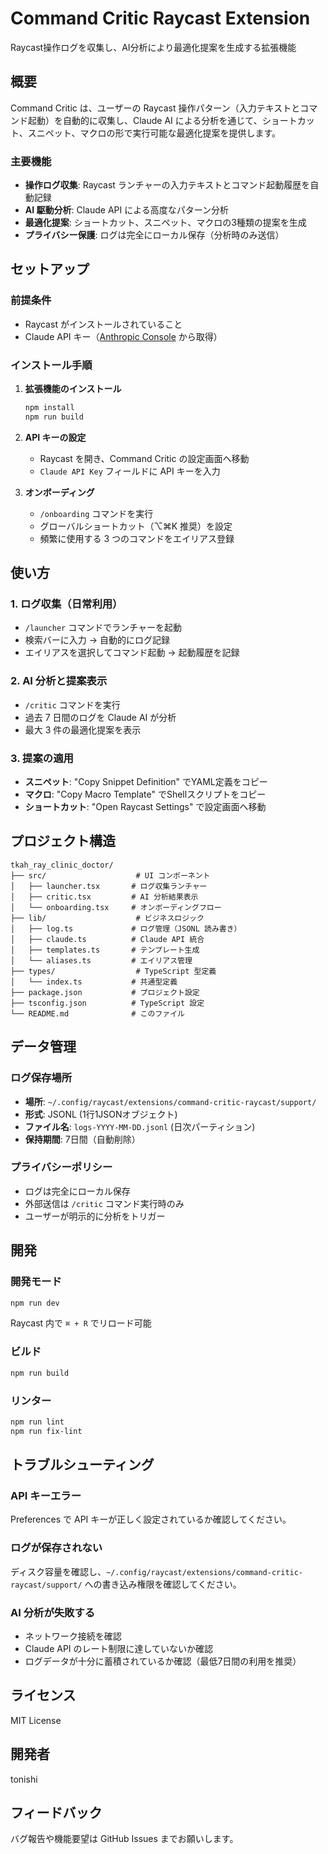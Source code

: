# Command Critic Raycast Extension

Raycast操作ログを収集し、AI分析により最適化提案を生成する拡張機能

## 概要

Command Critic は、ユーザーの Raycast 操作パターン（入力テキストとコマンド起動）を自動的に収集し、Claude AI による分析を通じて、ショートカット、スニペット、マクロの形で実行可能な最適化提案を提供します。

### 主要機能

- **操作ログ収集**: Raycast ランチャーの入力テキストとコマンド起動履歴を自動記録
- **AI 駆動分析**: Claude API による高度なパターン分析
- **最適化提案**: ショートカット、スニペット、マクロの3種類の提案を生成
- **プライバシー保護**: ログは完全にローカル保存（分析時のみ送信）

## セットアップ

### 前提条件

- Raycast がインストールされていること
- Claude API キー（[Anthropic Console](https://console.anthropic.com) から取得）

### インストール手順

1. **拡張機能のインストール**
   ```bash
   npm install
   npm run build
   ```

2. **API キーの設定**
   - Raycast を開き、Command Critic の設定画面へ移動
   - `Claude API Key` フィールドに API キーを入力

3. **オンボーディング**
   - `/onboarding` コマンドを実行
   - グローバルショートカット（⌥⌘K 推奨）を設定
   - 頻繁に使用する 3 つのコマンドをエイリアス登録

## 使い方

### 1. ログ収集（日常利用）

- `/launcher` コマンドでランチャーを起動
- 検索バーに入力 → 自動的にログ記録
- エイリアスを選択してコマンド起動 → 起動履歴を記録

### 2. AI 分析と提案表示

- `/critic` コマンドを実行
- 過去 7 日間のログを Claude AI が分析
- 最大 3 件の最適化提案を表示

### 3. 提案の適用

- **スニペット**: "Copy Snippet Definition" でYAML定義をコピー
- **マクロ**: "Copy Macro Template" でShellスクリプトをコピー
- **ショートカット**: "Open Raycast Settings" で設定画面へ移動

## プロジェクト構造

```
tkah_ray_clinic_doctor/
├── src/                    # UI コンポーネント
│   ├── launcher.tsx       # ログ収集ランチャー
│   ├── critic.tsx         # AI 分析結果表示
│   └── onboarding.tsx     # オンボーディングフロー
├── lib/                    # ビジネスロジック
│   ├── log.ts             # ログ管理（JSONL 読み書き）
│   ├── claude.ts          # Claude API 統合
│   ├── templates.ts       # テンプレート生成
│   └── aliases.ts         # エイリアス管理
├── types/                  # TypeScript 型定義
│   └── index.ts           # 共通型定義
├── package.json           # プロジェクト設定
├── tsconfig.json          # TypeScript 設定
└── README.md              # このファイル
```

## データ管理

### ログ保存場所

- **場所**: `~/.config/raycast/extensions/command-critic-raycast/support/`
- **形式**: JSONL (1行1JSONオブジェクト)
- **ファイル名**: `logs-YYYY-MM-DD.jsonl` (日次パーティション)
- **保持期間**: 7日間（自動削除）

### プライバシーポリシー

- ログは完全にローカル保存
- 外部送信は `/critic` コマンド実行時のみ
- ユーザーが明示的に分析をトリガー

## 開発

### 開発モード

```bash
npm run dev
```

Raycast 内で `⌘ + R` でリロード可能

### ビルド

```bash
npm run build
```

### リンター

```bash
npm run lint
npm run fix-lint
```

## トラブルシューティング

### API キーエラー

Preferences で API キーが正しく設定されているか確認してください。

### ログが保存されない

ディスク容量を確認し、`~/.config/raycast/extensions/command-critic-raycast/support/` への書き込み権限を確認してください。

### AI 分析が失敗する

- ネットワーク接続を確認
- Claude API のレート制限に達していないか確認
- ログデータが十分に蓄積されているか確認（最低7日間の利用を推奨）

## ライセンス

MIT License

## 開発者

tonishi

## フィードバック

バグ報告や機能要望は GitHub Issues までお願いします。
